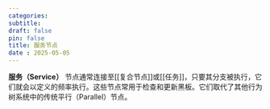 ```yaml
---
categories: 
subtitle: 
draft: false
pin: false
title: 服务节点
date : 2025-05-05
---
```

**服务（Service）** 节点通常连接至[[复合节点]]或[[任务]]，只要其分支被执行，它们就会以定义的频率执行。这些节点常用于检查和更新黑板。它们取代了其他行为树系统中的传统平行（Parallel）节点。